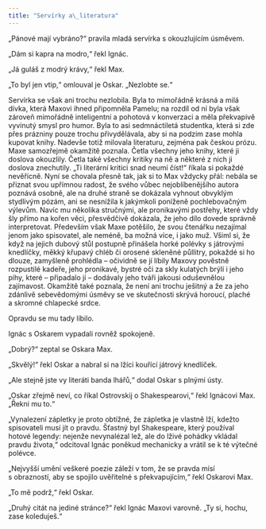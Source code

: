 ```yaml
---
title: "Servírky a\_literatura"
---
```


„Pánové mají vybráno?“ pravila mladá servírka s okouzlujícím úsměvem.

  

„Dám si kapra na modro,“ řekl Ignác.

„Já guláš z modrý krávy,“ řekl Max.

„To byl jen vtip,“ omlouval je Oskar. „Nezlobte se.“

Servírka se však ani trochu nezlobila. Byla to mimořádně krásná a milá dívka, která Maxovi ihned připomněla Pamelu; na rozdíl od ní byla však zároveň mimořádně inteligentní a pohotová v konverzaci a měla překvapivě vyvinutý smysl pro humor. Byla to asi sedmnáctiletá studentka, která si zde přes prázniny pouze trochu přivydělávala, aby si na podzim zase mohla kupovat knihy. Nadevše totiž milovala literaturu, zejména pak českou prózu. Maxe samozřejmě okamžitě poznala. Četla všechny jeho knihy, které ji doslova okouzlily. Četla také všechny kritiky na ně a některé z nich ji doslova znechutily. „Ti literární kritici snad neumí číst!“ říkala si pokaždé nevěřícně. Nyní se chovala přesně tak, jak si to Max vždycky přál: nebála se přiznat svou upřímnou radost, že svého vůbec nejoblíbenějšího autora poznává osobně, ale na druhé straně se dokázala vyhnout obvyklým stydlivým pózám, ani se nesnížila k jakýmkoli poníženě pochlebovačným výlevům. Navíc mu několika stručnými, ale pronikavými postřehy, které vždy šly přímo na kořen věci, přesvědčivě dokázala, že jeho dílo dovede správně interpretovat. Především však Maxe potěšilo, že svou čtenářku nezajímal jenom jako spisovatel, ale neméně, ba možná více, i jako muž. Všiml si, že když na jejich dubový stůl postupně přinášela horké polévky s játrovými knedlíčky, měkký křupavý chléb či orosené skleněné půllitry, pokaždé si ho dlouze, zamyšleně prohlédla – očividně se jí líbily Maxovy pověstně rozpustilé kadeře, jeho pronikavé, bystré oči za skly kulatých brýlí i jeho pihy, které – připadalo jí – dodávaly jeho tváři jakousi oduševnělou zajímavost. Okamžitě také poznala, že není ani trochu ješitný a že za jeho zdánlivě sebevědomými úsměvy se ve skutečnosti skrývá horoucí, plaché a skromné chlapecké srdce.

Opravdu se mu tady líbilo.

Ignác s Oskarem vypadali rovněž spokojeně.

„Dobrý?“ zeptal se Oskara Max.

„Skvělý!“ řekl Oskar a nabral si na lžíci kouřící játrový knedlíček.

„Ale stejně jste vy literáti banda lhářů,“ dodal Oskar s plnými ústy.

„Oskar zřejmě neví, co říkal Ostrovskij o Shakespearovi,“ řekl Ignácovi Max. „Řekni mu to.“

„Vynalezení zápletky je proto obtížné, že zápletka je vlastně lží, kdežto spisovateli musí jít o pravdu. Šťastný byl Shakespeare, který používal hotové legendy: nejenže nevynalézal lež, ale do lživé pohádky vkládal pravdu života,“ odcitoval Ignác poněkud mechanicky a vrátil se k té výtečné polévce.

„Nejvyšší umění veškeré poezie záleží v tom, že se pravda mísí s obrazností, aby se spojilo uvěřitelné s překvapujícím,“ řekl Oskarovi Max.

„To mě podrž,“ řekl Oskar.

„Druhý citát na jediné stránce?“ řekl Ignác Maxovi varovně. „Ty si, hochu, zase koleduješ.“

